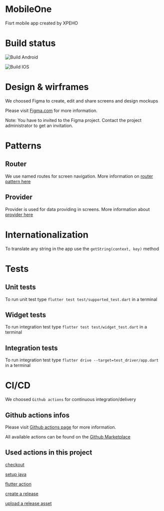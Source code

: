 # MobileOne

Fisrt mobile app created by XPEHO

# Build status

![Build Android](https://github.com/XPEHO/MobileOne/workflows/Build%20Android/badge.svg)

![Build IOS](https://github.com/XPEHO/MobileOne/workflows/Build%20IOS/badge.svg)

# Design & wirframes

We choosed Figma to create, edit and share screens and design mockups

Please visit [Figma.com](https://www.figma.com/) for more information.

Note: You have to invited to the Figma project. Contact the project administrator to get an invitation.

# Patterns

## Router

We use named routes for screen navigation. More information on [router pattern here](https://flutter.dev/docs/cookbook/navigation/named-routes)

## Provider

Provider is used for data providing in screens. More information about [provider here](https://pub.dev/packages/provider)

# Internationalization

To translate any string in the app use the `getString(context, key)` method

# Tests

## Unit tests

To run unit test type `flutter test test/supported_test.dart` in a terminal

## Widget tests

To run integration test type `flutter test test/widget_test.dart` in a terminal

## Integration tests

To run integration test type `flutter drive --target=test_driver/app.dart` in a terminal

# CI/CD

We choosed `Github actions` for continuous integration/delivery

## Github actions infos

Please visit [Github actions page](https://github.com/features/actions) for more information.

All available actions can be found on the [Github Marketplace](https://github.com/marketplace?type=actions)

## Used actions in this project

[checkout](https://github.com/marketplace/actions/checkout)

[setup java](https://github.com/marketplace/actions/setup-java-jdk)

[flutter action](https://github.com/marketplace/actions/flutter-action)

[create a release](https://github.com/marketplace/actions/create-a-release)

[upload a release asset](https://github.com/marketplace/actions/upload-a-release-asset)